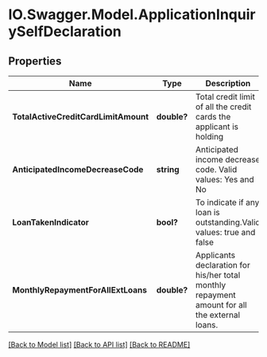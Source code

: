 # IO.Swagger.Model.ApplicationInquirySelfDeclaration
## Properties

Name | Type | Description | Notes
------------ | ------------- | ------------- | -------------
**TotalActiveCreditCardLimitAmount** | **double?** | Total credit limit of all the credit cards the applicant is holding | [optional] 
**AnticipatedIncomeDecreaseCode** | **string** | Anticipated income decrease code. Valid values: Yes and No | [optional] 
**LoanTakenIndicator** | **bool?** | To indicate if any loan is outstanding.Valid values: true and false | [optional] 
**MonthlyRepaymentForAllExtLoans** | **double?** | Applicants declaration for his/her total monthly repayment amount for all the external loans. | [optional] 

[[Back to Model list]](../README.md#documentation-for-models) [[Back to API list]](../README.md#documentation-for-api-endpoints) [[Back to README]](../README.md)


